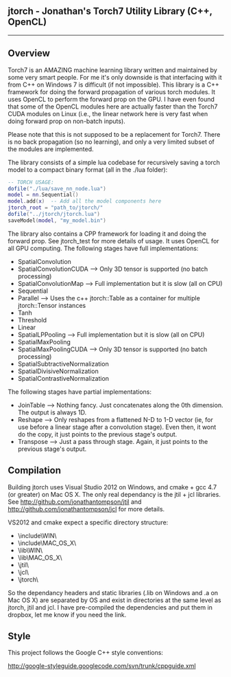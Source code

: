 **jtorch - Jonathan's Torch7 Utility Library (C++, OpenCL)**
---------
---------

**Overview**
--------

Torch7 is an AMAZING machine learning library written and maintained by some very smart people.  For me it's only downside is that interfacing with it from C++ on Windows 7 is difficult (if not impossible).  This library is a C++ framework for doing the forward propagation of various torch modules.  It uses OpenCL to perform the forward prop on the GPU.  I have even found that some of the OpenCL modules here are actually faster than the Torch7 CUDA modules on Linux (i.e., the linear network here is very fast when doing forward prop on non-batch inputs).

Please note that this is not supposed to be a replacement for Torch7.  There is no back propagation (so no learning), and only a very limited subset of the modules are implemented.

The library consists of a simple lua codebase for recursively saving a torch model to a compact binary format (all in the ./lua folder):

```lua
-- TORCH USAGE:
dofile("./lua/save_nn_node.lua")
model = nn.Sequential()
model.add(x)  -- Add all the model components here
jtorch_root = "path_to/jtorch/"
dofile("../jtorch/jtorch.lua")
saveModel(model, "my_model.bin")
```

The library also contains a CPP framework for loading it and doing the forward prop.  See jtorch_test for more details of usage.  It uses OpenCL for all GPU computing.  The following stages have full  implementations:

- SpatialConvolution
- SpatialConvolutionCUDA  --> Only 3D tensor is supported (no batch processing)
- SpatialConvolutionMap   --> Full implementation but it is slow (all on CPU)
- Sequential
- Parallel  --> Uses the c++ jtorch::Table as a container for multiple jtorch::Tensor<float> instances
- Tanh
- Threshold
- Linear
- SpatialLPPooling  --> Full implementation but it is slow (all on CPU)
- SpatialMaxPooling
- SpatialMaxPoolingCUDA  --> Only 3D tensor is supported (no batch processing)
- SpatialSubtractiveNormalization
- SpatialDivisiveNormalization
- SpatialContrastiveNormalization

The following stages have partial implementations:
- JoinTable --> Nothing fancy.  Just concatenates along the 0th dimension. The output is always 1D.
- Reshape --> Only reshapes from a flattened N-D to 1-D vector (ie, for use before a linear stage after a convolution stage).  Even then, it wont do the copy, it just points to the previous stage's output.
- Transpose --> Just a pass through stage.  Again, it just points to the previous stage's output.

**Compilation**
---------------

Building jtorch uses Visual Studio 2012 on Windows, and cmake + gcc 4.7 (or greater) on Mac OS X.  The only real dependancy is the jtil + jcl libraries.  See <http://github.com/jonathantompson/jtil> and <http://github.com/jonathantompson/jcl> for more details.

VS2012 and cmake expect a specific directory structure:

- \\include\\WIN\\
- \\include\\MAC\_OS\_X\\
- \\lib\\WIN\\
- \\lib\\MAC\_OS\_X\\
- \\jtil\\
- \\jcl\\
- \\jtorch\\

So the dependancy headers and static libraries (.lib on Windows and .a on Mac OS X) are separated by OS and exist in directories at the same level as jtorch, jtil and jcl.  I have pre-compiled the dependencies and put them in dropbox, let me know if you need the link.

**Style**
---------

This project follows the Google C++ style conventions: 

<http://google-styleguide.googlecode.com/svn/trunk/cppguide.xml>
